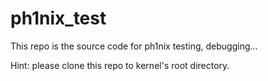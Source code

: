 # ph1nix_test

This repo is the source code for ph1nix testing, debugging...

Hint: please clone this repo to kernel's root directory.
